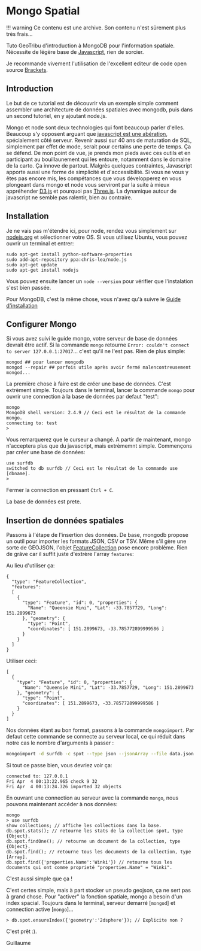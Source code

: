 # Mongo Spatial

!!! warning
    Ce contenu est une archive. Son contenu n'est sûrement plus très frais...

Tuto GeoTribu d'introduction à MongoDB pour l'information spatiale. Nécessite de légère base de [Javascript](http://fr.openclassrooms.com/informatique/cours/dynamisez-vos-sites-web-avec-javascript), rien de sorcier.

Je recommande vivement l'utilisation de l'excellent editeur de code open source [Brackets](http://brackets.io/).

## Introduction

Le but de ce tutorial est de découvrir via un exemple simple comment assembler une architecture de données spatiales avec mongodb, puis dans un second tutoriel, en y ajoutant node.js.

Mongo et node sont deux technologies qui font beaucoup parler d'elles. Beaucoup s'y opposent arguant que [javascript est une abération](http://sametmax.com/un-gros-troll-de-plus-sur-javacscript/), spécialement côté serveur. Revenir aussi sur 40 ans de maturation de SQL, simplement par effet de mode, serait pour certains une perte de temps. Ça se défend. De mon point de vue, je prends mon pieds avec ces outils et en participant au bouillaunement qui les entoure, notamment dans le domaine de la carto. Ça innove de partout. Malgrès quelques contraintes, Javascript apporte aussi une forme de simplicité et d'accessibilité. Si vous ne vous y êtes pas encore mis, les compétances que vous développerez en vous plongeant dans mongo et node vous serviront par la suite à mieux appréhender [D3.js](http://d3js.org/) et pourquoi pas [Three.js](http://threejs.org/). La dynamique autour de javascript ne semble pas ralentir, bien au contraire.

## Installation

Je ne vais pas m'étendre ici, pour node, rendez vous simplement sur [nodejs.org](http://nodejs.org/ "nodejs.org") et sélectionner votre OS. Si vous utilisez Ubuntu, vous pouvez ouvrir un terminal et entrer:

    sudo apt-get install python-software-properties
    sudo add-apt-repository ppa:chris-lea/node.js
    sudo apt-get update
    sudo apt-get install nodejs

Vous pouvez ensuite lancer un `node --version` pour vérifier que l'instalation s'est bien passée.

Pour MongoDB, c'est la même chose, vous n'avez qu'à suivre le [Guide d'installation](http://docs.mongodb.org/manual/installation/ "docs.mongodb.org/manual/installation/")

## Configurer Mongo

Si vous avez suivi le guide mongo, votre serveur de base de données devrait être actif. Si la commande `mongo` retourne `Error: couldn't connect to server 127.0.0.1:27017`... c'est qu'il ne l'est pas. Rien de plus simple:

    mongod ## pour lancer mongodb
    mongod --repair ## parfois utile après avoir fermé malencontreusement mongod...

La première chose à faire est de créer une base de données. C'est extrèment simple. Toujours dans le terminal, lancer la commande `mongo` pour ouvrir une connection à la base de données par defaut "test":

    mongo
    MongoDB shell version: 2.4.9 // Ceci est le résultat de la commande mongo.
    connecting to: test
    >

Vous remarquerez que le curseur a changé. A partir de maintenant, mongo n'acceptera plus que du javascript, mais extrèmemnt simple. Commençons par créer une base de données:

    use surfdb
    switched to db surfdb // Ceci est le résultat de la commande use [dbname].
    >

Fermer la connection en pressant `Ctrl + C`.

La base de données est prete.

## Insertion de données spatiales

Passons à l'étape de l'insertion des données. De base, mongodb propose un outil pour importer les formats JSON, CSV or TSV. Même s'il gère une sorte de GEOJSON, l'objet [FeatureCollection](http://geojson.org/geojson-spec.html#feature-collection-objects) pose encore problème. Rien de grâve car il suffit juste d'extrère l'array `features`:

Au lieu d'utiliser ça:

    {
      "type": "FeatureCollection",
      "features":
      [
        {
          "type": "Feature", "id": 0, "properties": {
            "Name": "Queensie Mini", "Lat": -33.7857729, "Long": 151.2899673
          }, "geometry": {
            "type": "Point",
            "coordinates": [ 151.2899673, -33.785772899999586 ]
          }
        }
      ]
    }

Utiliser ceci:

    [
      {
        "type": "Feature", "id": 0, "properties": {
          "Name": "Queensie Mini", "Lat": -33.7857729, "Long": 151.2899673
        }, "geometry": {
          "type": "Point",
          "coordinates": [ 151.2899673, -33.785772899999586 ]
        }
      }
    ]

Nos données étant au bon format, passons à la commande `mongoimport`. Par defaut cette commande se connecte au serveur local, ce qui réduit dans notre cas le nombre d'arguments à passer :

```bash
mongoimport -d surfdb -c spot --type json --jsonArray --file data.json
```

Si tout ce passe bien, vous devriez voir ça:

    connected to: 127.0.0.1
    Fri Apr  4 00:13:22.965 check 9 32
    Fri Apr  4 00:13:24.326 imported 32 objects

En ouvrant une connection au serveur avec la commande `mongo`, nous pouvons maintenant accéder à nos données:

    mongo
    > use surfdb
    show collections; // affiche les collections dans la base.
    db.spot.stats(); // retourne les stats de la collection spot, type {Object}.
    db.spot.findOne(); // retourne un document de la collection, type {Object}.
    db.spot.find(); // retourne tous les documents de la collection, type [Array].
    db.spot.find({'properties.Name':'Winki'}) // retourne tous les documents qui ont comme proprieté "properties.Name" = "Winki".

C'est aussi simple que ça !

C'est certes simple, mais à part stocker un pseudo geojson, ça ne sert pas à grand chose. Pour "activer" la fonction spatiale, mongo a besoin d'un index spacial. Toujours dans le terminal, serveur demarré [`mongod`] et connection active [`mongo`]...

    > db.spot.ensureIndex({'geometry':'2dsphere'}); // Explicite non ?

C'est prêt :).

Guillaume
